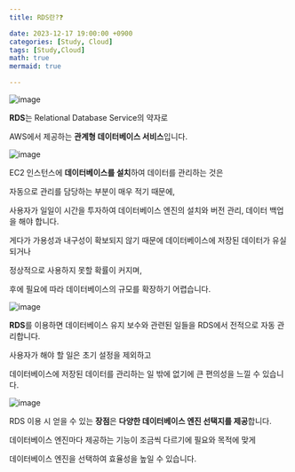 ```yaml
---
title: RDS란?❓

date: 2023-12-17 19:00:00 +0900
categories: [Study, Cloud]
tags: [Study,Cloud]
math: true
mermaid: true

---
```

![image](https://github.com/ararp1006/Algorithm/assets/130068083/2d0f6082-82ab-4ae6-9e3f-8d2a0a46fab0)

**RDS**는 Relational Database Service의 약자로

AWS에서 제공하는 **관계형 데이터베이스 서비스**입니다. 

![image](https://github.com/ararp1006/Algorithm/assets/130068083/7ad57f80-d088-4b8f-be6e-9986d586ab24)

EC2 인스턴스에 **데이터베이스를 설치**하여 데이터를 관리하는 것은

자동으로 관리를 담당하는 부분이 매우 적기 때문에, 

사용자가 일일이 시간을 투자하여 데이터베이스 엔진의 설치와 버전 관리, 데이터 백업을 해야 합니다.

게다가 가용성과 내구성이 확보되지 않기 때문에 데이터베이스에 저장된 데이터가 유실되거나 

정상적으로 사용하지 못할 확률이 커지며, 

후에 필요에 따라 데이터베이스의 규모를 확장하기 어렵습니다.

![image](https://github.com/ararp1006/Algorithm/assets/130068083/2f638faa-fd14-406b-9eb8-8877f92b9332)

**RDS**를 이용하면 데이터베이스 유지 보수와 관련된 일들을 RDS에서 전적으로 자동 관리합니다. 

사용자가 해야 할 일은 초기 설정을 제외하고

데이터베이스에 저장된 데이터를 관리하는 일 밖에 없기에 큰 편의성을 느낄 수 있습니다.

![image](https://github.com/ararp1006/Algorithm/assets/130068083/2879abf2-dbec-483f-af7f-7b5c48b089de)

RDS 이용 시 얻을 수 있는 **장점**은 **다양한 데이터베이스 엔진 선택지를 제공**합니다.

데이터베이스 엔진마다 제공하는 기능이 조금씩 다르기에 필요와 목적에 맞게

데이터베이스 엔진을 선택하여 효율성을 높일 수 있습니다.
